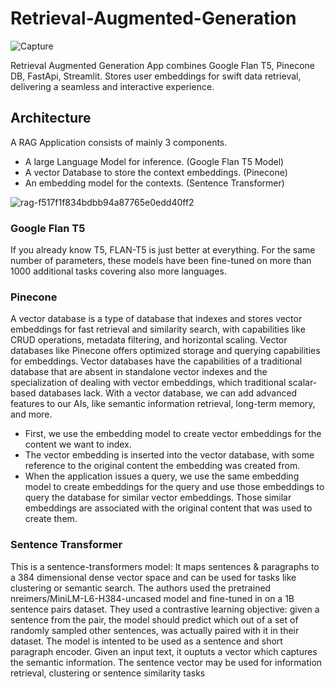# Retrieval-Augmented-Generation

![Capture](https://github.com/sushantmenon1/Retrieval-Augmented-Generation/assets/74258021/24b3ee26-0e5d-4a7e-80c7-f1e5a368cc6d)

Retrieval Augmented Generation App combines Google Flan T5, Pinecone DB, FastApi, Streamlit. Stores user embeddings for swift data retrieval, delivering a seamless and interactive experience.

## Architecture
A RAG Application consists of mainly 3 components. 
 - A large Language Model for inference. (Google Flan T5 Model)
 - A vector Database to store the context embeddings. (Pinecone)
 - An embedding model for the contexts. (Sentence Transformer)

![rag-f517f1f834bdbb94a87765e0edd40ff2](https://github.com/sushantmenon1/Retrieval-Augmented-Generation/assets/74258021/5a465b2d-afd7-40c3-86aa-8dbef442090b)

### Google Flan T5
If you already know T5, FLAN-T5 is just better at everything. For the same number of parameters, these models have been fine-tuned on more than 1000 additional tasks covering also more languages.

### Pinecone
A vector database is a type of database that indexes and stores vector embeddings for fast retrieval and similarity search, with capabilities like CRUD operations, metadata filtering, and horizontal scaling. Vector databases like Pinecone offers optimized storage and querying capabilities for embeddings. Vector databases have the capabilities of a traditional database that are absent in standalone vector indexes and the specialization of dealing with vector embeddings, which traditional scalar-based databases lack. With a vector database, we can add advanced features to our AIs, like semantic information retrieval, long-term memory, and more.
- First, we use the embedding model to create vector embeddings for the content we want to index.
- The vector embedding is inserted into the vector database, with some reference to the original content the embedding was created from.
- When the application issues a query, we use the same embedding model to create embeddings for the query and use those embeddings to query the database for similar vector embeddings. Those similar embeddings are associated with the original content that was used to create them.

### Sentence Transformer
This is a sentence-transformers model: It maps sentences & paragraphs to a 384 dimensional dense vector space and can be used for tasks like clustering or semantic search. The authors used the pretrained nreimers/MiniLM-L6-H384-uncased model and fine-tuned in on a 1B sentence pairs dataset. They used a contrastive learning objective: given a sentence from the pair, the model should predict which out of a set of randomly sampled other sentences, was actually paired with it in their  dataset. The model is intented to be used as a sentence and short paragraph encoder. Given an input text, it ouptuts a vector which captures the semantic information. The sentence vector may be used for information retrieval, clustering or sentence similarity tasks


